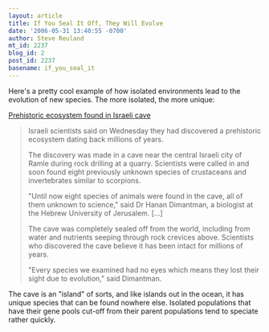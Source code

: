 ```yaml
---
layout: article
title: If You Seal It Off, They Will Evolve
date: '2006-05-31 13:40:55 -0700'
author: Steve Reuland
mt_id: 2237
blog_id: 2
post_id: 2237
basename: if_you_seal_it
---
```

Here's a pretty cool example of how isolated environments lead to the evolution of new species.  The more isolated, the more unique:

[Prehistoric ecosystem found in Israeli cave](http://news.yahoo.com/s/nm/20060531/sc_nm/science_israel_cave_dc;_ylt=AuTdnqo0ENKKKVPFy.sVetwbr7sF;_ylu=X3oDMTA0cDJlYmhvBHNlYwM-)

> Israeli scientists said on Wednesday they had discovered a prehistoric ecosystem dating back millions of years.
> 
> The discovery was made in a cave near the central Israeli city of Ramle during rock drilling at a quarry. Scientists were called in and soon found eight previously unknown species of crustaceans and invertebrates similar to scorpions.
> 
> "Until now eight species of animals were found in the cave, all of them unknown to science," said Dr Hanan Dimantman, a biologist at the Hebrew University of Jerusalem. \[...\]
> 
> The cave was completely sealed off from the world, including from water and nutrients seeping through rock crevices above. Scientists who discovered the cave believe it has been intact for millions of years.
> 
> "Every species we examined had no eyes which means they lost their sight due to evolution," said Dimantman.

The cave is an "island" of sorts, and like islands out in the ocean, it has unique species that can be found nowhere else.  Isolated populations that have their gene pools cut-off from their parent populations tend to speciate rather quickly.
